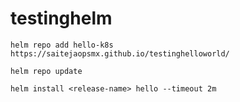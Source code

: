 # testinghelm



    helm repo add hello-k8s https://saitejaopsmx.github.io/testinghelloworld/

    helm repo update
    
    helm install <release-name> hello --timeout 2m
